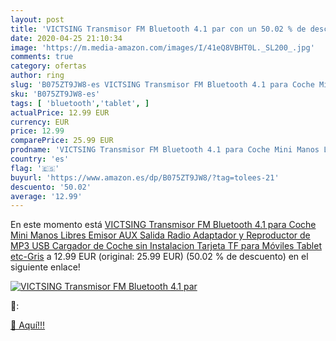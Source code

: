 ```yaml
---
layout: post
title: 'VICTSING Transmisor FM Bluetooth 4.1 par con un 50.02 % de descuento'
date: 2020-04-25 21:10:34
image: 'https://m.media-amazon.com/images/I/41eQ8VBHT0L._SL200_.jpg'
comments: true
category: ofertas
author: ring
slug: 'B075ZT9JW8-es VICTSING Transmisor FM Bluetooth 4.1 para Coche Mini Manos...'
sku: 'B075ZT9JW8-es'
tags: [ 'bluetooth','tablet', ]
actualPrice: 12.99 EUR
currency: EUR
price: 12.99
comparePrice: 25.99 EUR
prodname: 'VICTSING Transmisor FM Bluetooth 4.1 para Coche Mini Manos Libres Emisor AUX Salida Radio Adaptador y Reproductor de MP3 USB Cargador de Coche sin Instalacion Tarjeta TF para Móviles Tablet etc-Gris'
country: 'es'
flag: '🇪🇸'
buyurl: 'https://www.amazon.es/dp/B075ZT9JW8/?tag=tolees-21'
descuento: '50.02'
average: '12.99'
---
```


En este momento está [VICTSING Transmisor FM Bluetooth 4.1 para Coche Mini Manos Libres Emisor AUX Salida Radio Adaptador y Reproductor de MP3 USB Cargador de Coche sin Instalacion Tarjeta TF para Móviles Tablet etc-Gris](https://www.amazon.es/dp/B075ZT9JW8/?tag=tolees-21) a 12.99 EUR (original: 25.99 EUR) (50.02 %  de descuento) en el siguiente enlace!

[![VICTSING Transmisor FM Bluetooth 4.1 par](https://m.media-amazon.com/images/I/41eQ8VBHT0L._SL200_.jpg)](https://www.amazon.es/dp/B075ZT9JW8/?tag=tolees-21)

🔎:


[🛒 Aquí!!!](https://www.amazon.es/dp/B075ZT9JW8/?tag=tolees-21)
